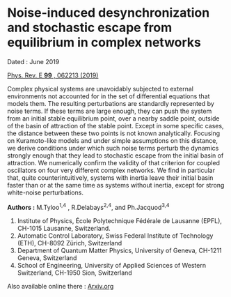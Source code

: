 # Noise-induced desynchronization and stochastic escape from equilibrium in complex networks

Dated : June 2019

[Phys. Rev. E **99** , 062213 (2019)](https://journals.aps.org/pre/abstract/10.1103/PhysRevE.99.062213)

Complex physical systems are unavoidably subjected to external environments not accounted for in the set of
differential equations that models them. The resulting perturbations are standardly represented by noise terms.
If these terms are large enough, they can push the system from an initial stable equilibrium point, over a nearby
saddle point, outside of the basin of attraction of the stable point. Except in some specific cases, the distance
between these two points is not known analytically. Focusing on Kuramoto-like models and under simple
assumptions on this distance, we derive conditions under which such noise terms perturb the dynamics strongly
enough that they lead to stochastic escape from the initial basin of attraction. We numerically confirm the validity
of that criterion for coupled oscillators on four very different complex networks. We find in particular that, quite
counterintuitively, systems with inertia leave their initial basin faster than or at the same time as systems without
inertia, except for strong white-noise perturbations.

**Authors :** M.Tyloo<sup>1,4</sup> , R.Delabays<sup>2,4</sup>, and Ph.Jacquod<sup>3,4</sup>

1) Institute of Physics, École Polytechnique Fédérale de Lausanne (EPFL), CH-1015 Lausanne, Switzerland.
2) Automatic Control Laboratory, Swiss Federal Institute of Technology (ETH), CH-8092 Zürich, Switzerland
3) Department of Quantum Matter Physics, University of Geneva, CH-1211 Geneva, Switzerland
4) School of Engineering, University of Applied Sciences of Western Switzerland, CH-1950 Sion, Switzerland 

Also available online there : [Arxiv.org](https://arxiv.org/abs/1812.09497) 



<!-- keywords: network_stability, Network Stability Escape Time Noise-->

<!-- link: -->
